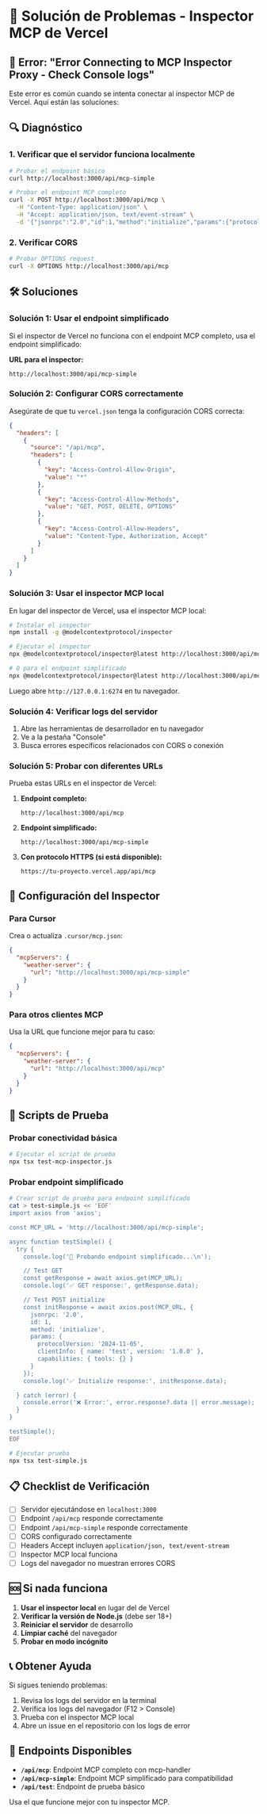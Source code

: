 # 🔧 Solución de Problemas - Inspector MCP de Vercel

## 🚨 Error: "Error Connecting to MCP Inspector Proxy - Check Console logs"

Este error es común cuando se intenta conectar al inspector MCP de Vercel. Aquí están las soluciones:

## 🔍 Diagnóstico

### 1. Verificar que el servidor funciona localmente

```bash
# Probar el endpoint básico
curl http://localhost:3000/api/mcp-simple

# Probar el endpoint MCP completo
curl -X POST http://localhost:3000/api/mcp \
  -H "Content-Type: application/json" \
  -H "Accept: application/json, text/event-stream" \
  -d '{"jsonrpc":"2.0","id":1,"method":"initialize","params":{"protocolVersion":"2024-11-05","clientInfo":{"name":"test","version":"1.0.0"},"capabilities":{"tools":{}}}}'
```

### 2. Verificar CORS

```bash
# Probar OPTIONS request
curl -X OPTIONS http://localhost:3000/api/mcp
```

## 🛠️ Soluciones

### Solución 1: Usar el endpoint simplificado

Si el inspector de Vercel no funciona con el endpoint MCP completo, usa el endpoint simplificado:

**URL para el inspector:**

```
http://localhost:3000/api/mcp-simple
```

### Solución 2: Configurar CORS correctamente

Asegúrate de que tu `vercel.json` tenga la configuración CORS correcta:

```json
{
  "headers": [
    {
      "source": "/api/mcp",
      "headers": [
        {
          "key": "Access-Control-Allow-Origin",
          "value": "*"
        },
        {
          "key": "Access-Control-Allow-Methods",
          "value": "GET, POST, DELETE, OPTIONS"
        },
        {
          "key": "Access-Control-Allow-Headers",
          "value": "Content-Type, Authorization, Accept"
        }
      ]
    }
  ]
}
```

### Solución 3: Usar el inspector MCP local

En lugar del inspector de Vercel, usa el inspector MCP local:

```bash
# Instalar el inspector
npm install -g @modelcontextprotocol/inspector

# Ejecutar el inspector
npx @modelcontextprotocol/inspector@latest http://localhost:3000/api/mcp

# O para el endpoint simplificado
npx @modelcontextprotocol/inspector@latest http://localhost:3000/api/mcp-simple
```

Luego abre `http://127.0.0.1:6274` en tu navegador.

### Solución 4: Verificar logs del servidor

1. Abre las herramientas de desarrollador en tu navegador
2. Ve a la pestaña "Console"
3. Busca errores específicos relacionados con CORS o conexión

### Solución 5: Probar con diferentes URLs

Prueba estas URLs en el inspector de Vercel:

1. **Endpoint completo:**

   ```
   http://localhost:3000/api/mcp
   ```

2. **Endpoint simplificado:**

   ```
   http://localhost:3000/api/mcp-simple
   ```

3. **Con protocolo HTTPS (si está disponible):**
   ```
   https://tu-proyecto.vercel.app/api/mcp
   ```

## 🔧 Configuración del Inspector

### Para Cursor

Crea o actualiza `.cursor/mcp.json`:

```json
{
  "mcpServers": {
    "weather-server": {
      "url": "http://localhost:3000/api/mcp-simple"
    }
  }
}
```

### Para otros clientes MCP

Usa la URL que funcione mejor para tu caso:

```json
{
  "mcpServers": {
    "weather-server": {
      "url": "http://localhost:3000/api/mcp"
    }
  }
}
```

## 🧪 Scripts de Prueba

### Probar conectividad básica

```bash
# Ejecutar el script de prueba
npx tsx test-mcp-inspector.js
```

### Probar endpoint simplificado

```bash
# Crear script de prueba para endpoint simplificado
cat > test-simple.js << 'EOF'
import axios from 'axios';

const MCP_URL = 'http://localhost:3000/api/mcp-simple';

async function testSimple() {
  try {
    console.log('🧪 Probando endpoint simplificado...\n');

    // Test GET
    const getResponse = await axios.get(MCP_URL);
    console.log('✅ GET response:', getResponse.data);

    // Test POST initialize
    const initResponse = await axios.post(MCP_URL, {
      jsonrpc: '2.0',
      id: 1,
      method: 'initialize',
      params: {
        protocolVersion: '2024-11-05',
        clientInfo: { name: 'test', version: '1.0.0' },
        capabilities: { tools: {} }
      }
    });
    console.log('✅ Initialize response:', initResponse.data);

  } catch (error) {
    console.error('❌ Error:', error.response?.data || error.message);
  }
}

testSimple();
EOF

# Ejecutar prueba
npx tsx test-simple.js
```

## 📋 Checklist de Verificación

- [ ] Servidor ejecutándose en `localhost:3000`
- [ ] Endpoint `/api/mcp` responde correctamente
- [ ] Endpoint `/api/mcp-simple` responde correctamente
- [ ] CORS configurado correctamente
- [ ] Headers Accept incluyen `application/json, text/event-stream`
- [ ] Inspector MCP local funciona
- [ ] Logs del navegador no muestran errores CORS

## 🆘 Si nada funciona

1. **Usar el inspector local** en lugar del de Vercel
2. **Verificar la versión de Node.js** (debe ser 18+)
3. **Reiniciar el servidor** de desarrollo
4. **Limpiar caché** del navegador
5. **Probar en modo incógnito**

## 📞 Obtener Ayuda

Si sigues teniendo problemas:

1. Revisa los logs del servidor en la terminal
2. Verifica los logs del navegador (F12 > Console)
3. Prueba con el inspector MCP local
4. Abre un issue en el repositorio con los logs de error

## 🎯 Endpoints Disponibles

- **`/api/mcp`**: Endpoint MCP completo con mcp-handler
- **`/api/mcp-simple`**: Endpoint MCP simplificado para compatibilidad
- **`/api/test`**: Endpoint de prueba básico

Usa el que funcione mejor con tu inspector MCP.
